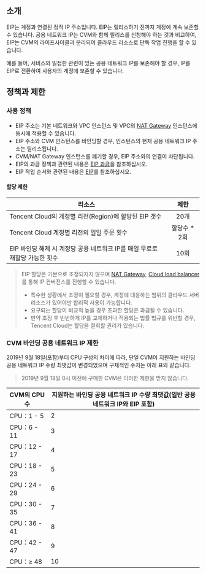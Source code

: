 ## 소개

EIP는 계정과 연결된 정적 IP 주소입니다. EIP는 릴리스하기 전까지 계정에 계속 보존할 수 있습니다. 공용 네트워크 IP는 CVM와 함께 릴리스를 신청해야 하는 것과 비교하여, EIP는 CVM의 라이프사이클과 분리되어 클라우드 리소스로 단독 작업 진행을 할 수 있습니다.

예를 들어, 서비스와 밀접한 관련이 있는 공용 네트워크 IP를 보존해야 할 경우, IP를 EIP로 전환하여 사용자의 계정에 보존할 수 있습니다.

## 정책과 제한

### 사용 정책

- EIP 주소는 기본 네트워크와 VPC 인스턴스 및 VPC의 [NAT Gateway](https://intl.cloud.tencent.com/document/product/215/4975) 인스턴스에 동시에 적용할 수 있습니다.
- EIP 주소와 CVM 인스턴스를 바인딩할 경우, 인스턴스의 현재 공용 네트워크 IP 주소는 릴리스됩니다.
- CVM/NAT Gateway 인스턴스를 폐기할 경우, EIP 주소와의 연결이 차단됩니다.
- EIP의 과금 정책과 관련된 내용은 [EIP 과금](https://intl.cloud.tencent.com/document/product/213/17156)을 참조하십시오.
- EIP 작업 순서와 관련된 내용은 [EIP](https://intl.cloud.tencent.com/document/product/213/16586)를 참조하십시오.
 
#### 할당 제한

| 리소스 | 제한 |
|---------|:---------:|
| Tencent Cloud의 계정별 리전(Region)에 할당된 EIP 갯수 | 20개 |
| Tencent Cloud 계정별 리전의 일일 주문 횟수	 | 할당수 \* 2회 |
| EIP 바인딩 해제 시 계정당 공용 네트워크 IP를 매일 무료로 재할당 가능한 횟수 | 10회 |

> EIP 할당은 기본으로 조정되지지 않으며 [NAT Gateway](https://cloud.tencent.com/product/nat), [Cloud load balancer](https://cloud.tencent.com/document/product/214)를 통해 IP 컨버전스를 진행할 수 있습니다.
> - 특수한 상황에서 조정이 필요할 경우, 계정에 대응하는 범위의 클라우드 서버 리소스가 있어야만 합리적 사용이 가능합니다.
> - 요구되는 할당이 비교적 높을 경우 초과한 할당은 과금될 수 있습니다.
>- 만약 조정 후 빈번하게 IP를 교체하거나 적용되는 법률 법규를 위반할 경우, Tencent Cloud는 할당을 철회할 권리가 있습니다.
>


### CVM 바인딩 공용 네트워크 IP 제한

2019년 9월 18일(포함)부터 CPU 구성의 차이에 따라, 단일 CVM이 지원하는 바인딩 공용 네트워크 IP 수량 최댓값이 변경되었으며 구체적인 수치는 아래 표와 같습니다.
> 2019년 9월 18일 0시 이전에 구매한 CVM은 이러한 제한을 받지 않습니다.
>
| CVM의 CPU 수 | 지원하는 바인딩 공용 네트워크 IP 수량 최댓값(일반 공용 네트워크 IP와 EIP 포함) |
|---------|---------|
| CPU：1 - 5 | 2 |
| CPU：6 - 11 | 3 |
| CPU：12 - 17 | 4 |
| CPU：18 - 23 | 5 |
| CPU：24 - 29 | 6 |
| CPU：30 - 35 | 7 |
| CPU：36 - 41 | 8 |
| CPU：42 - 47 | 9 |
| CPU：≥ 48 | 10 |



